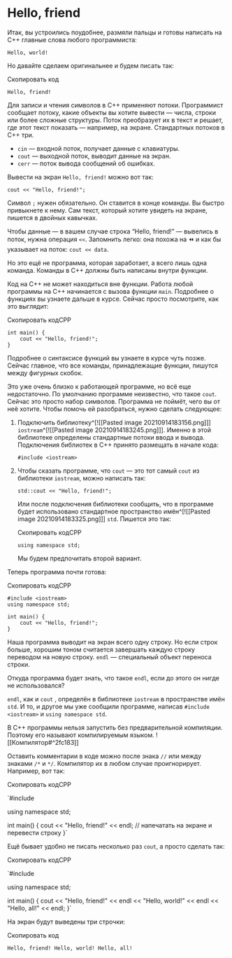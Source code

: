 # Hello, friend

Итак, вы устроились поудобнее, размяли пальцы и готовы написать на C++ главные слова любого программиста:

`Hello, world!` 

Но давайте сделаем оригинальнее и будем писать так:

Скопировать код

`Hello, friend!` 

Для записи и чтения символов в С++ применяют потоки. Программист сообщает потоку, какие объекты вы хотите вывести — числа, строки или более сложные структуры. Поток преобразует их в текст и решает, где этот текст показать — например, на экране. Стандартных потоков в С++ три.

-   `cin` — входной поток, получает данные с клавиатуры.
-   `cout` — выходной поток, выводит данные на экран.
-   `cerr` — поток вывода сообщений об ошибках.

Вывести на экран `Hello, friend!` можно вот так:



`cout << "Hello, friend!";` 

Символ `;` нужен обязательно. Он ставится в конце команды. Вы быстро привыкнете к нему. Сам текст, который хотите увидеть на экране, пишется в двойных кавычках.

Чтобы данные — в вашем случае строка “Hello, friend!” — вывелись в поток, нужна операция `<<`. Запомнить легко: она похожа на ⏪ и как бы указывает на поток: `cout << data`.

Но это ещё не программа, которая заработает, а всего лишь одна команда. Команды в С++ должны быть написаны внутри функции.

Код на С++ не может находиться вне функции. Работа любой программы на С++ начинается с вызова функции `main`. Подробнее о функциях вы узнаете дальше в курсе. Сейчас просто посмотрите, как это выглядит:

Скопировать кодCPP

```
int main() {
    cout << "Hello, friend!";
}
``` 

Подробнее о синтаксисе функций вы узнаете в курсе чуть позже. Сейчас главное, что все команды, принадлежащие функции, пишутся между фигурных скобок.

Это уже очень близко к работающей программе, но всё еще недостаточно. По умолчанию программе неизвестно, что такое `cout`. Сейчас это просто набор символов. Программа не поймёт, чего вы от неё хотите. Чтобы помочь ей разобраться, нужно сделать следующее:

1.  Подключить библиотеку^[![[Pasted image 20210914183156.png]]] `iostream`^[![[Pasted image 20210914183245.png]]]. Именно в этой библиотеке определены стандартные потоки ввода и вывода. Подключения библиотек в C++ принято размещать в начале кода:
    
    
    
     `#include <iostream>` 
    
2.  Чтобы сказать программе, что `cout` — это тот самый `cout` из библиотеки `iostream`, можно написать так:
    
     `std::cout << "Hello, friend!";` 
    
    Или после подключения библиотеки сообщить, что в программе будет использовано стандартное пространство имён^[![[Pasted image 20210914183325.png]]] `std`. Пишется это так:
    
    Скопировать кодCPP
    
     `using namespace std;` 
    
    Мы будем предпочитать второй вариант.
    

Теперь программа почти готова:

Скопировать кодCPP

```
#include <iostream>
using namespace std;

int main() {
    cout << "Hello, friend!";
}
```

Наша программа выводит на экран всего одну строку. Но если строк больше, хорошим тоном считается завершать каждую строку переводом на новую строку. `endl` — специальный объект переноса строки.

Откуда программа будет знать, что такое `endl`, если до этого он нигде не использовался?

`endl`, как и `cout` , определён в библиотеке `iostream` в пространстве имён `std`. И то, и другое мы уже сообщили программе, написав `#include <iostream>` и `using namespace std`.

В С++ программы нельзя запустить без предварительной компиляции. Поэтому его называют компилируемым языком. 
![[Компилятор#^2fc183]]

Оставить комментарии в коде можно после знака `//` или между знаками `/*` и `*/`. Компилятор их в любом случае проигнорирует. Например, вот так:

Скопировать кодCPP

`#include <iostream>

using namespace std;

int main() {
    cout << "Hello, friend!" << endl; // напечатать на экране и перевести строку
}` 

Ещё бывает удобно не писать несколько раз `cout`, а просто сделать так:

Скопировать кодCPP

`#include <iostream>

using namespace std;

int main() {
    cout << "Hello, friend!" << endl << "Hello, world!" << endl << "Hello, all!" << endl;
}` 

На экран будут выведены три строчки:

Скопировать код

`Hello, friend!
Hello, world!
Hello, all!`